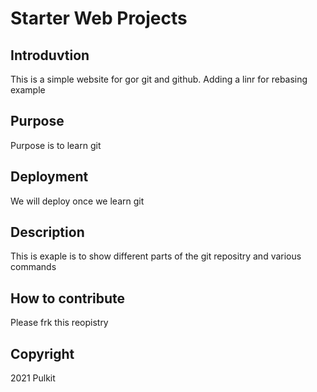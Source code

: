 # Starter Web Projects

## Introduvtion

This is a simple website for gor git and github. Adding a linr for rebasing example

## Purpose

Purpose is to learn git 

## Deployment

We will deploy once we learn git

## Description
This is exaple is to show different parts of the git repositry and various commands

## How to contribute

Please frk this reopistry

## Copyright
2021 Pulkit
